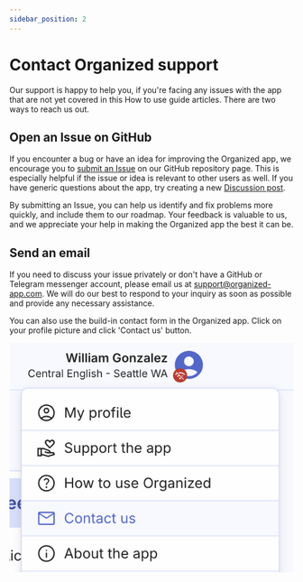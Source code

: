 ```yaml
---
sidebar_position: 2
---
```


# Contact Organized support

Our support is happy to help you, if you're facing any issues with the app that are not yet covered in this How to use guide articles. There are two ways to reach us out.

## Open an Issue on GitHub

If you encounter a bug or have an idea for improving the Organized app, we encourage you to [submit an Issue](https://github.com/sws2apps/organized-app/issues/new/choose) on our GitHub repository page. This is especially helpful if the issue or idea is relevant to other users as well. If you have generic questions about the app, try creating a new [Discussion post](https://github.com/sws2apps/organized-app/discussions).

By submitting an Issue, you can help us identify and fix problems more quickly, and include them to our roadmap. Your feedback is valuable to us, and we appreciate your help in making the Organized app the best it can be.

## Send an email

If you need to discuss your issue privately or don't have a GitHub or Telegram messenger account, please email us at [support@organized-app.com](mailto:support@organized-app.com). We will do our best to respond to your inquiry as soon as possible and provide any necessary assistance.

You can also use the build-in contact form in the Organized app. Click on your profile picture and click 'Contact us' button.

![Contact Organized app support team directly from the application](./img/contact-support.png)